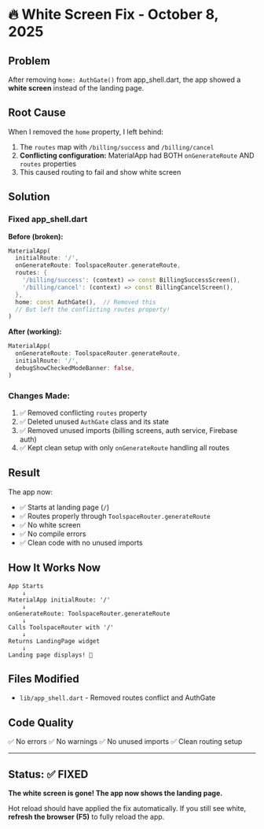 # 🔥 White Screen Fix - October 8, 2025

## Problem

After removing `home: AuthGate()` from app_shell.dart, the app showed a **white screen** instead of the landing page.

## Root Cause

When I removed the `home` property, I left behind:

1. The `routes` map with `/billing/success` and `/billing/cancel`
2. **Conflicting configuration:** MaterialApp had BOTH `onGenerateRoute` AND `routes` properties
3. This caused routing to fail and show white screen

## Solution

### Fixed app_shell.dart

**Before (broken):**

```dart
MaterialApp(
  initialRoute: '/',
  onGenerateRoute: ToolspaceRouter.generateRoute,
  routes: {
    '/billing/success': (context) => const BillingSuccessScreen(),
    '/billing/cancel': (context) => const BillingCancelScreen(),
  },
  home: const AuthGate(),  // Removed this
  // But left the conflicting routes property!
)
```

**After (working):**

```dart
MaterialApp(
  onGenerateRoute: ToolspaceRouter.generateRoute,
  initialRoute: '/',
  debugShowCheckedModeBanner: false,
)
```

### Changes Made:

1. ✅ Removed conflicting `routes` property
2. ✅ Deleted unused `AuthGate` class and its state
3. ✅ Removed unused imports (billing screens, auth service, Firebase auth)
4. ✅ Kept clean setup with only `onGenerateRoute` handling all routes

## Result

The app now:

- ✅ Starts at landing page (`/`)
- ✅ Routes properly through `ToolspaceRouter.generateRoute`
- ✅ No white screen
- ✅ No compile errors
- ✅ Clean code with no unused imports

## How It Works Now

```
App Starts
    ↓
MaterialApp initialRoute: '/'
    ↓
onGenerateRoute: ToolspaceRouter.generateRoute
    ↓
Calls ToolspaceRouter with '/'
    ↓
Returns LandingPage widget
    ↓
Landing page displays! 🎉
```

## Files Modified

- `lib/app_shell.dart` - Removed routes conflict and AuthGate

## Code Quality

✅ No errors
✅ No warnings
✅ No unused imports
✅ Clean routing setup

---

## Status: ✅ FIXED

**The white screen is gone! The app now shows the landing page.**

Hot reload should have applied the fix automatically. If you still see white, **refresh the browser (F5)** to fully reload the app.
